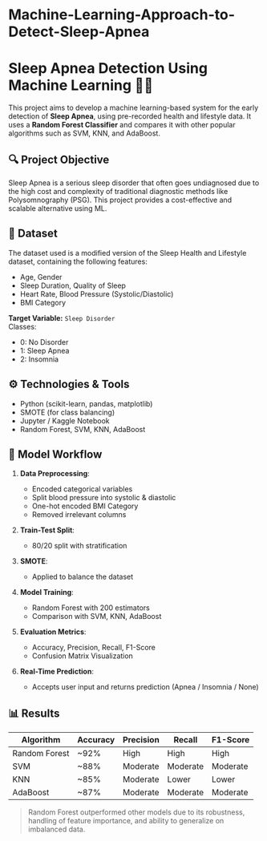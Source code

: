 # Machine-Learning-Approach-to-Detect-Sleep-Apnea
# Sleep Apnea Detection Using Machine Learning 🧠💤

This project aims to develop a machine learning-based system for the early detection of **Sleep Apnea**, using pre-recorded health and lifestyle data. It uses a **Random Forest Classifier** and compares it with other popular algorithms such as SVM, KNN, and AdaBoost.

## 🔍 Project Objective
Sleep Apnea is a serious sleep disorder that often goes undiagnosed due to the high cost and complexity of traditional diagnostic methods like Polysomnography (PSG). This project provides a cost-effective and scalable alternative using ML.

## 📁 Dataset
The dataset used is a modified version of the Sleep Health and Lifestyle dataset, containing the following features:
- Age, Gender
- Sleep Duration, Quality of Sleep
- Heart Rate, Blood Pressure (Systolic/Diastolic)
- BMI Category

**Target Variable:** `Sleep Disorder`  
Classes:
- 0: No Disorder
- 1: Sleep Apnea
- 2: Insomnia

## ⚙️ Technologies & Tools
- Python (scikit-learn, pandas, matplotlib)
- SMOTE (for class balancing)
- Jupyter / Kaggle Notebook
- Random Forest, SVM, KNN, AdaBoost

## 🧪 Model Workflow

1. **Data Preprocessing**:
   - Encoded categorical variables
   - Split blood pressure into systolic & diastolic
   - One-hot encoded BMI Category
   - Removed irrelevant columns

2. **Train-Test Split**:
   - 80/20 split with stratification

3. **SMOTE**:
   - Applied to balance the dataset

4. **Model Training**:
   - Random Forest with 200 estimators
   - Comparison with SVM, KNN, AdaBoost

5. **Evaluation Metrics**:
   - Accuracy, Precision, Recall, F1-Score
   - Confusion Matrix Visualization

6. **Real-Time Prediction**:
   - Accepts user input and returns prediction (Apnea / Insomnia / None)

## 📊 Results

| Algorithm      | Accuracy | Precision | Recall | F1-Score |
|----------------|----------|-----------|--------|----------|
| Random Forest  | ~92%     | High      | High   | High     |
| SVM            | ~88%     | Moderate  | Moderate | Moderate |
| KNN            | ~85%     | Moderate  | Lower  | Lower    |
| AdaBoost       | ~87%     | Moderate  | Moderate | Moderate |

> Random Forest outperformed other models due to its robustness, handling of feature importance, and ability to generalize on imbalanced data.


